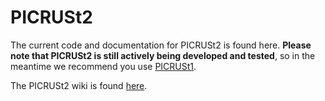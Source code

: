 # PICRUSt2

The current code and documentation for PICRUSt2 is found here. **Please note that PICRUSt2 is still actively being developed and tested**, so in the meantime we recommend you use [PICRUSt1](http://picrust.github.io/picrust/).

The PICRUSt2 wiki is found [here](https://github.com/picrust/picrust2/wiki).
